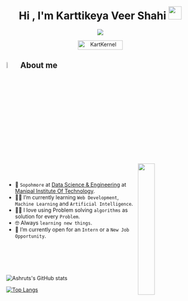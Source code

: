 <h1 align="center">Hi , I'm Karttikeya Veer Shahi <img src="https://media.giphy.com/media/hvRJCLFzcasrR4ia7z/giphy.gif" width="35"></h1>
<p align="center">
  <a href="https://github.com/DenverCoder1/readme-typing-svg"><img src="https://readme-typing-svg.herokuapp.com?font=Time+New+Roman&color=%23C8BE25&size=25&center=true&vCenter=true&width=600&height=100&lines=Upcoming+Software+and+ML+Engineer;Data+Science+Student;Avid+learner"></a>


<p align="center"> 
	<img src="https://komarev.com/ghpvc/?username=KartKernel&label=Profile%20views&color=0047AB&style=plastic?" alt="KartKernel" height=25px, width=120xpx/> 
</p>

## <img src = "https://i.pinimg.com/originals/3f/7e/4e/3f7e4eff7c96e9fe4b8b4b1ff3f7bdb5.gif" width = 6.5%> About me

<img align="right" src="https://github.com/7oSkaaa/7oSkaaa/blob/main/Images/Right_Side.gif?raw=true" width=30%>
<br>
<br>

- :school: `Sopohmore` at [Data Science & Engineering](https://manipal.edu/mit/program-list/btech/btech-data-science-and-engineering.html) at [Manipal Institute Of Technology](https://manipal.edu/mu.html).
- :student: I’m currently learning `Web Development`, `Machine Learning` and `Artificial Intelligence`.
- :technologist: I love using Problem solving `algorithms` as solution for every `Problem`.
- :nerd_face: Always `learning new things`.
- :wave: I’m currently open for an `Intern` or a `New Job Opportunity`.

<br><br><br><br>

![Ashruts's GitHub stats](https://github-readme-stats.vercel.app/api?username=KartKernel&show_icons=true&theme=aura)

[![Top Langs](https://github-readme-stats.vercel.app/api/top-langs/?username=KartKernel&hide_progress=true&theme=aura)](https://github.com/KartKernel/github-readme-stats)
